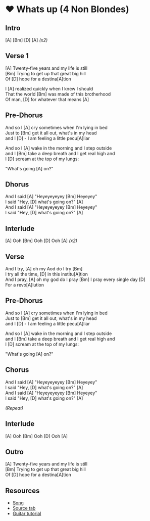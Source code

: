 # ❤️ Whats up (4 Non Blondes)

## Intro

[A] [Bm] [D] [A] _(x2)_
 
## Verse 1

[A] Twenty-five years and my life is still  
[Bm] Trying to get up that great big hill  
Of [D] hope for a destina[A]tion

I [A] realized quickly when I knew I should  
That the world [Bm] was made of this brotherhood  
Of man, [D] for whatever that means [A]
 
## Pre-Dhorus

And so I [A] cry sometimes when I'm lying in bed  
Just to [Bm] get it all out, what's in my head  
and I [D] - I am feeling a little pecu[A]liar

And so I [A] wake in the morning and I step outside  
and I [Bm] take a deep breath and I get real high and  
I [D] scream at the top of my lungs:

"What's going [A] on?"

## Dhorus

And I said [A] "Heyeyeyeyey [Bm] Heyeyey"  
I said "Hey, [D] what's going on?" [A]  
And I said [A] "Heyeyeyeyey [Bm] Heyeyey"  
I said "Hey, [D] what's going on?" [A]

## Interlude

[A] Ooh [Bm] Ooh [D] Ooh [A] _(x2)_

## Verse
                         
And I try, [A] oh my Aod do I try [Bm]  
I try all the time, [D] in this institu[A]tion  
And I pray, [A] oh my god do I pray [Bm]
I pray every single day [D]  
For a revo[A]lution

## Pre-Dhorus

And so I [A] cry sometimes when I'm lying in bed  
Just to [Bm] get it all out, what's in my head  
and I [D] - I am feeling a little pecu[A]liar

And so I [A] wake in the morning and I step outside  
and I [Bm] take a deep breath and I get real high and  
I [D] scream at the top of my lungs:

"What's going [A] on?"

## Chorus

And I said [A] "Heyeyeyeyey [Bm] Heyeyey"  
I said "Hey, [D] what's going on?" [A]  
And I said [A] "Heyeyeyeyey [Bm] Heyeyey"  
I said "Hey, [D] what's going on?" [A]

_(Repeat)_

## Interlude

[A] Ooh [Bm] Ooh [D] Ooh [A]

## Outro

[A] Twenty-five years and my life is still  
[Bm] Trying to get up that great big hill  
Of [D] hope for a destina[A]tion

## Resources

- [Song](https://www.youtube.com/watch?v=6NXnxTNIWkc)
- [Source tab](https://tabs.ultimate-guitar.com/tab/4-non-blondes/whats-up-chords-268676)
- [Guitar tutorial]()
